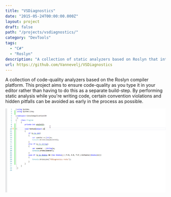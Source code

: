 ```yaml
---
title: "VSDiagnostics"
date: "2015-05-24T00:00:00.000Z"
layout: project
draft: false
path: "/projects/vsdiagnostics/"
category: "DevTools"
tags:
  - "C#"
  - "Roslyn"
description: "A collection of static analyzers based on Roslyn that integrate with VS"
url: https://github.com/Vannevelj/VSDiagnostics
---
```


A collection of code-quality analyzers based on the Roslyn compiler platform. This project aims to ensure code-quality as you type it in your editor rather than having to do this as a separate build-step. By performing static analysis while you're writing code, certain convention violations and hidden pitfalls can be avoided as early in the process as possible.

![Is-to-As](./is-to-as.gif)